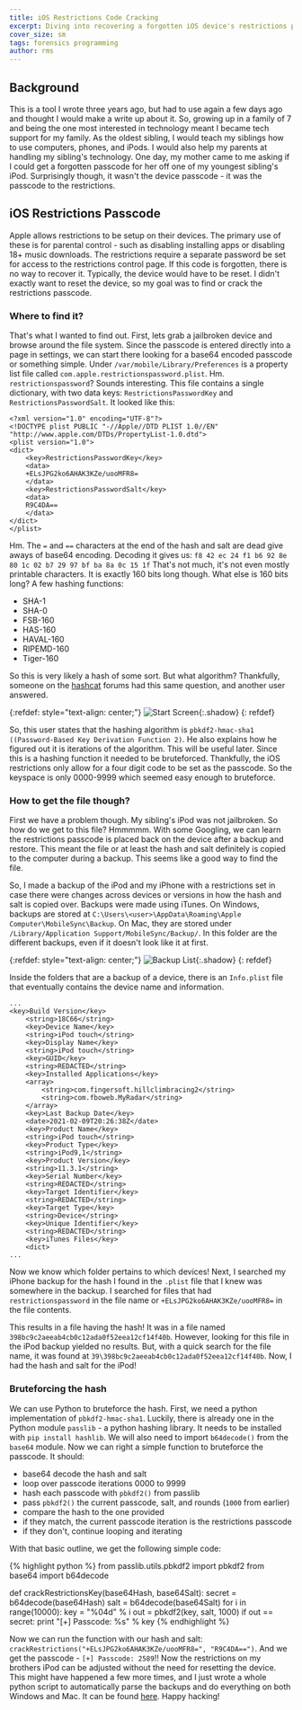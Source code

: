 ```yaml
---
title: iOS Restrictions Code Cracking
excerpt: Diving into recovering a forgotten iOS device's restrictions passcode and writing a tool to do so automatically. 
cover_size: sm
tags: forensics programming
author: rms
---
```


## Background

This is a tool I wrote three years ago, but had to use again a few days ago and thought I would make a write up about it. So, growing up in a family of 7 and being the one most interested in technology meant I became tech support for my family. As the oldest sibling, I would teach my siblings how to use computers, phones, and iPods. I would also help my parents at handling my sibling's technology. One day, my mother came to me asking if I could get a forgotten passcode for her off one of my youngest sibling's iPod. Surprisingly though, it wasn't the device passcode - it was the passcode to the restrictions.

## iOS Restrictions Passcode

Apple allows restrictions to be setup on their devices. The primary use of these is for parental control - such as disabling installing apps or disabling 18+ music downloads. The restrictions require a separate password be set for access to the restrictions control page. If this code is forgotten, there is no way to recover it. Typically, the device would have to be reset. I didn't exactly want to reset the device, so my goal was to find or crack the restrictions passcode.

### Where to find it?

That's what I wanted to find out. First, lets grab a jailbroken device and browse around the file system. Since the passcode is entered directly into a page in settings, we can start there looking for a base64 encoded passcode or something simple. Under `/var/mobile/Library/Preferences` is a property list file called `com.apple.restrictionspassword.plist`. Hm. `restrictionspassword`? Sounds interesting. This file contains a single dictionary, with two data keys: `RestrictionsPasswordKey` and `RestrictionsPasswordSalt`. It looked like this:

```
<?xml version="1.0" encoding="UTF-8"?>
<!DOCTYPE plist PUBLIC "-//Apple//DTD PLIST 1.0//EN" "http://www.apple.com/DTDs/PropertyList-1.0.dtd">
<plist version="1.0">
<dict>
	<key>RestrictionsPasswordKey</key>
	<data>
	+ELsJPG2ko6AHAK3KZe/uooMFR8=
	</data>
	<key>RestrictionsPasswordSalt</key>
	<data>
	R9C4DA==
	</data>
</dict>
</plist>
```

Hm. The `=` and `==` characters at the end of the hash and salt are dead give aways of base64 encoding. Decoding it gives us: `f8 42 ec 24 f1 b6 92 8e 80 1c 02 b7 29 97 bf ba 8a 0c 15 1f` That's not much, it's not even mostly printable characters. It is exactly 160 bits long though. What else is 160 bits long? A few hashing functions: 

- SHA-1
- SHA-0
- FSB-160
- HAS-160
- HAVAL-160
- RIPEMD-160
- Tiger-160

So this is very likely a hash of some sort. But what algorithm? Thankfully, someone on the [hashcat](https://hashcat.net/forum/thread-2892.html) forums had this same question, and another user answered.  

{:refdef: style="text-align: center;"}
![Start Screen](https://starwarsfan2099.github.io/public/2021-08-03/post.jpg){:.shadow}
{: refdef}

So, this user states that the hashing algorithm is `pbkdf2-hmac-sha1 ((Password-Based Key Derivation Function 2)`. He also explains how he figured out it is iterations of the algorithm. This will be useful later. Since this is a hashing function it needed to be bruteforced. Thankfully, the iOS restrictions only allow for a four digit code to be set as the passcode. So the keyspace is only 0000-9999 which seemed easy enough to bruteforce.

### How to get the file though?

First we have a problem though. My sibling's iPod was not jailbroken. So how do we get to this file? Hmmmmm. With some Googling, we can learn the restrictions passcode is placed back on the device after a backup and restore. This meant the file or at least the hash and salt definitely is copied to the computer during a backup. This seems like a good way to find the file. 

So, I made a backup of the iPod and my iPhone with a restrictions set in case there were changes across devices or versions in how the hash and salt is copied over. Backups were made using iTunes. On Windows, backups are stored at `C:\Users\<user>\AppData\Roaming\Apple Computer\MobileSync\Backup`. On Mac, they are stored under `/Library/Application Support/MobileSync/Backup/`. In this folder are the different backups, even if it doesn't look like it at first.  

{:refdef: style="text-align: center;"}
![Backup List](https://starwarsfan2099.github.io/public/2021-08-03/list.JPG){:.shadow}
{: refdef}

Inside the folders that are a backup of a device, there is an `Info.plist` file that eventually contains the device name and information.

```
...
<key>Build Version</key>
	<string>18C66</string>
	<key>Device Name</key>
	<string>iPod touch</string>
	<key>Display Name</key>
	<string>iPod touch</string>
	<key>GUID</key>
	<string>REDACTED</string>
	<key>Installed Applications</key>
	<array>
		<string>com.fingersoft.hillclimbracing2</string>
		<string>com.fboweb.MyRadar</string>
	</array>
	<key>Last Backup Date</key>
	<date>2021-02-09T20:26:38Z</date>
	<key>Product Name</key>
	<string>iPod touch</string>
	<key>Product Type</key>
	<string>iPod9,1</string>
	<key>Product Version</key>
	<string>11.3.1</string>
	<key>Serial Number</key>
	<string>REDACTED</string>
	<key>Target Identifier</key>
	<string>REDACTED</string>
	<key>Target Type</key>
	<string>Device</string>
	<key>Unique Identifier</key>
	<string>REDACTED</string>
	<key>iTunes Files</key>
	<dict>
...
 ```

Now we know which folder pertains to which devices! Next, I searched my iPhone backup for the hash I found in the `.plist` file that I knew was somewhere in the backup. I searched for files that had `restrictionspassword` in the file name or `+ELsJPG2ko6AHAK3KZe/uooMFR8=` in the file contents.

This results in a file having the hash! It was in a file named `398bc9c2aeeab4cb0c12ada0f52eea12cf14f40b`. However, looking for this file in the iPod backup yielded no results. But, with a quick search for the file name, it was found at `39\398bc9c2aeeab4cb0c12ada0f52eea12cf14f40b`. Now, I had the hash and salt for the iPod!

### Bruteforcing the hash

We can use Python to bruteforce the hash. First, we need a python implementation of `pbkdf2-hmac-sha1`. Luckily, there is already one in the Python module `passlib` - a python hashing library. It needs to be installed with `pip install hashlib`. We will also need to import `b64decode()` from the `base64` module. Now we can right a simple function to bruteforce the passcode. It should:

- base64 decode the hash and salt
- loop over passcode iterations 0000 to 9999
- hash each passcode with `pbkdf2()` from passlib
- pass `pbkdf2()` the current passcode, salt, and rounds (`1000` from earlier)
- compare the hash to the one provided
- if they match, the current passcode iteration is the restrictions passcode
- if they don't, continue looping and iterating

With that basic outline, we get the following simple code:

{% highlight python %}
from passlib.utils.pbkdf2 import pbkdf2
from base64 import b64decode

def crackRestrictionsKey(base64Hash, base64Salt):
    secret = b64decode(base64Hash)
    salt = b64decode(base64Salt)
    for i in range(10000):
        key = "%04d" % i
        out = pbkdf2(key, salt, 1000)
        if out == secret:
            print "[+] Passcode: %s" % key
{% endhighlight %}

Now we can run the function with our hash and salt: `crackRestrictions("+ELsJPG2ko6AHAK3KZe/uooMFR8=", "R9C4DA==")`. And we get the passcode - `[+] Passcode: 2589`!! Now the restrictions on my brothers iPod can be adjusted without the need for resetting the device. This might have happened a few more times, and I just wrote a whole python script to automatically parse the backups and do everything on both Windows and Mac. It can be found [here](https://github.com/Starwarsfan2099/iOS-Restriction-Key-Cracker/blob/master/KeyCracker.py). Happy hacking!